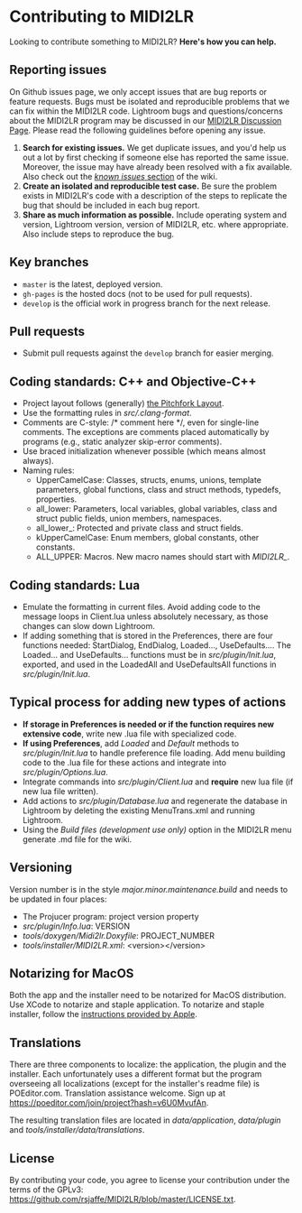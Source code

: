 # Contributing to MIDI2LR

Looking to contribute something to MIDI2LR? **Here's how you can help.**

## Reporting issues

On Github issues page, we only accept issues that are bug reports or feature requests. Bugs must be isolated and reproducible problems that we can fix within the MIDI2LR code. Lightroom bugs and questions/concerns about the MIDI2LR program may be discussed in our [MIDI2LR Discussion Page](https://github.com/rsjaffe/MIDI2LR/discussions). Please read the following guidelines before opening any issue.

1. **Search for existing issues.** We get duplicate issues, and you'd help us out a lot by first checking if someone else has reported the same issue. Moreover, the issue may have already been resolved with a fix available. Also check out the [*known issues* section](https://github.com/rsjaffe/MIDI2LR/wiki#faqknown-issues) of the wiki.
2. **Create an isolated and reproducible test case.** Be sure the problem exists in MIDI2LR's code with a description of the steps to replicate the bug that should be included in each bug report.
3. **Share as much information as possible.** Include operating system and version, Lightroom version, version of MIDI2LR, etc. where appropriate. Also include steps to reproduce the bug.

## Key branches

- `master` is the latest, deployed version.
- `gh-pages` is the hosted docs (not to be used for pull requests).
- `develop` is the official work in progress branch for the next release.

## Pull requests

- Submit pull requests against the `develop` branch for easier merging.

## Coding standards: C++ and Objective-C++
- Project layout follows (generally) [the Pitchfork Layout](https://api.csswg.org/bikeshed/?force=1&url=https://raw.githubusercontent.com/vector-of-bool/pitchfork/develop/data/spec.bs).
- Use the formatting rules in *src/.clang-format*.
- Comments are C-style: /* comment here */, even for single-line comments. The exceptions are comments placed automatically by programs (e.g., static analyzer skip-error comments).
- Use braced initialization whenever possible (which means almost always).
- Naming rules:
  - UpperCamelCase: Classes, structs, enums, unions, template parameters, global functions, class and struct methods, typedefs, properties.
  - all_lower: Parameters, local variables, global variables, class and struct public fields, union members, namespaces.
  - all_lower_: Protected and private class and struct fields.
  - kUpperCamelCase: Enum members, global constants, other constants.
  - ALL_UPPER: Macros. New macro names should start with *MIDI2LR_*.

## Coding standards: Lua
- Emulate the formatting in current files. Avoid adding code to the message loops in Client.lua unless absolutely necessary, as those changes can slow down Lightroom.
- If adding something that is stored in the Preferences, there are four functions needed: StartDialog, EndDialog, Loaded..., UseDefaults.... The Loaded... and UseDefaults... functions must be in *src/plugin/Init.lua*, exported, and used in the LoadedAll and UseDefaultsAll functions in *src/plugin/Init.lua*.

## Typical process for adding new types of actions
- **If storage in Preferences is needed or if the function requires new extensive code**, write new .lua file with specialized code.
- **If using Preferences**, add *Loaded* and *Default* methods to *src/plugin/Init.lua* to handle preference file loading. Add menu building code to the .lua file for these actions and integrate into *src/plugin/Options.lua*.
- Integrate commands into *src/plugin/Client.lua* and **require** new lua file (if new lua file written).
- Add actions to *src/plugin/Database.lua* and regenerate the database in Lightroom by deleting the existing MenuTrans.xml and running Lightroom.
- Using the *Build files (development use only)* option in the MIDI2LR menu generate .md file for the wiki.

## Versioning

Version number is in the style *major.minor.maintenance.build* and needs to be updated in four places:

- The Projucer program: project version property 
- *src/plugin/Info.lua*: VERSION
- *tools/doxygen/Midi2lr.Doxyfile*: PROJECT_NUMBER
- *tools/installer/MIDI2LR.xml*: \<version\>\</version\>

## Notarizing for MacOS

Both the app and the installer need to be notarized for MacOS distribution. Use XCode to notarize and staple application. To notarize and staple installer, follow the [instructions provided by Apple](https://developer.apple.com/documentation/security/notarizing_macos_software_before_distribution/customizing_the_notarization_workflow#3087734).

## Translations

There are three components to localize: the application, the plugin and the installer. Each unfortunately uses a different format but the program overseeing all localizations (except for the installer's readme file) is POEditor.com. Translation assistance welcome. Sign up at https://poeditor.com/join/project?hash=v6U0MvufAn.

The resulting translation files are located in *data/application*, *data/plugin* and *tools/installer/data/translations*.

## License

By contributing your code, you agree to license your contribution under the terms of the GPLv3: https://github.com/rsjaffe/MIDI2LR/blob/master/LICENSE.txt.
